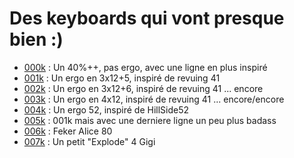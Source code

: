 # Des keyboards qui vont presque bien :)

- [000k](https://github.com/xxxloukxxx/00xk/tree/main/000k) : Un 40%++, pas ergo, avec une ligne en plus inspiré
- [001k](https://github.com/xxxloukxxx/00xk/tree/main/001k) : Un ergo en 3x12+5, inspiré de revuing 41
- [002k](https://github.com/xxxloukxxx/00xk/tree/main/002k) : Un ergo en 3x12+6, inspiré de revuing 41 ... encore
- [003k](https://github.com/xxxloukxxx/00xk/tree/main/003k) : Un ergo en 4x12, inspiré de revuing 41 ... encore/encore
- [004k](https://github.com/xxxloukxxx/00xk/tree/main/004k) : Un ergo 52, inspiré de HillSide52
- [005k](https://github.com/xxxloukxxx/00xk/tree/main/005k) : 001k mais avec une derniere ligne un peu plus badass
- [006k](https://github.com/xxxloukxxx/00xk/tree/main/006k) : Feker Alice 80
- [007k](https://github.com/xxxloukxxx/00xk/tree/main/007k) : Un petit "Explode" 4 Gigi
